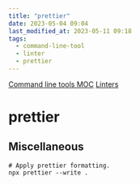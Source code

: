 ```yaml
---
title: "prettier"
date: 2023-05-04 09:04
last_modified_at: 2023-05-11 09:18
tags:
  - command-line-tool
  - linter
  - prettier
---
```


[Command line tools MOC](Command%20line%20tools%20MOC.md)
[Linters](Linters.md)

# prettier

## Miscellaneous

```shell
# Apply prettier formatting.
npx prettier --write .
```
